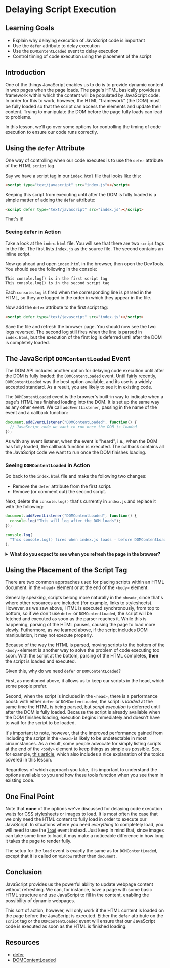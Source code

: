 # Delaying Script Execution

## Learning Goals

- Explain why delaying execution of JavaScript code is important
- Use the `defer` attribute to delay execution
- Use the `DOMContentLoaded` event to delay execution
- Control timing of code execution using the placement of the script

## Introduction

One of the things JavaScript enables us to do is to provide dynamic content in
web pages when the page loads. The page's HTML basically provides a framework
within which the content will be populated by JavaScript code. In order for this
to work, however, the HTML "framework" (the DOM) must be fully loaded so that
the script can access the elements and update their content. Trying to
manipulate the DOM before the page fully loads can lead to problems.

In this lesson, we'll go over some options for controlling the timing of code
execution to ensure our code runs correctly.

## Using the `defer` Attribute

One way of controlling when our code executes is to use the `defer` attribute of
the HTML `script` tag.

Say we have a script tag in our `index.html` file that looks like this:

```html
<script type="text/javascript" src="index.js"></script>
```

Keeping this script from executing until after the DOM is fully loaded is a
simple matter of adding the `defer` attribute:

```html
<script defer type="text/javascript" src="index.js"></script>
```

That's it!

### Seeing `defer` in Action

Take a look at the `index.html` file. You will see that there are two `script`
tags in the file. The first lists `index.js` as the source file. The second
contains an inline script.

Now go ahead and open `index.html` in the browser, then open the DevTools. You
should see the following in the console:

```console
This console.log() is in the first script tag
This console.log() is in the second script tag
```

Each `console.log` is fired when the corresponding line is parsed in the HTML,
so they are logged in the order in which they appear in the file.

Now add the `defer` attribute to the first script tag:

```html
<script defer type="text/javascript" src="index.js"></script>
```

Save the file and refresh the browser page. You should now see the two logs
reversed. The second log still fires when the line is parsed in `index.html`,
but the execution of the first log is deferred until after the DOM is completely
loaded.

## The JavaScript `DOMContentLoaded` Event

The DOM API includes another option for delaying code execution until after the
DOM is fully loaded: the `DOMContentLoaded` event. Until fairly recently,
`DOMContentLoaded` was the best option available, and its use is a widely
accepted standard. As a result, you are likely to see it in existing code.

The `DOMContentLoaded` event is the browser's built-in way to indicate when a
page's HTML has finished loading into the DOM. It is set up the same way as any
other event. We call `addEventListener`, passing in the name of the event and a
callback function:

```js
document.addEventListener("DOMContentLoaded", function() {
  // JavaScript code we want to run once the DOM is loaded
});
```

As with any event listener, when the event is "heard", i.e., when the DOM has
fully loaded, the callback function is executed. The callback contains all the
JavaScript code we want to run once the DOM finishes loading.

### Seeing `DOMContentLoaded` in Action

Go back to the `index.html` file and make the following two changes:

- Remove the `defer` attribute from the first script.
- Remove (or comment out) the second script.

Next, delete the `console.log()` that's currently in `index.js` and replace it
with the following:

```js
document.addEventListener("DOMContentLoaded", function() {
  console.log("This will log after the DOM loads");
});
  
console.log(
  "This console.log() fires when index.js loads - before DOMContentLoaded is triggered"
);
```

<details><summary><b>What do you expect to see when you refresh the page in the browser?</b></summary>
    <ul>
      <li>The second <code>console.log()</code> appears first, and the <code>console.log()</code> inside
the callback function appears second.</li>
    </ul>
</details>

## Using the Placement of the Script Tag

There are two common approaches used for placing scripts within an HTML
document: in the `<head>` element or at the end of the `<body>` element.

Generally speaking, scripts belong more naturally in the `<head>`, since that's
where other resources are included (for example, links to stylesheets). However,
as we saw above, HTML is executed synchronously, from top to bottom, so if we
don't use `defer` or `DOMContentLoaded`, the script will be fetched and executed
as soon as the parser reaches it. While this is happening, parsing of the HTML
pauses, causing the page to load more slowly. Futhermore, as we learned above,
if the script includes DOM manipulation, it may not execute properly.

Because of the way the HTML is parsed, moving scripts to the bottom of the
`<body>` element is another way to solve the problem of code executing too soon.
With the script at the bottom, parsing of the HTML completes, **then** the
script is loaded and executed.

Given this, why do we need `defer` or `DOMContentLoaded`?

First, as mentioned above, it allows us to keep our scripts in the head, which
some people prefer.

Second, when the script is included in the `<head>`, there is a performance
boost: with either `defer` or `DOMContentLoaded`, the script is _loaded_ at the
same time the HTML is being parsed, but _script execution_ is deferred until
after the DOM is fully loaded. Because the script is already available when the
DOM finishes loading, execution begins immediately and doesn't have to wait for
the script to be loaded.

It's important to note, however, that the improved performance gained from
including the script in the `<head>` is likely to be undetectable in most
circumstances. As a result, some people advocate for simply listing scripts at
the end of the `<body>` element to keep things as simple as possible. See, for
example, [this article][running-code], which also includes a nice explanation of
the topics covered in this lesson.

Regardless of which approach you take, it is important to understand the options
available to you and how these tools function when you see them in existing
code.

## One Final Point

Note that **none** of the options we've discussed for delaying code execution
waits for CSS stylesheets or images to load. It is most often the case that we
only need the HTML content to fully load in order to execute our JavaScript. In
situations where you need _everything_ to completely load, you will need to use
the [`load`][load] event instead. Just keep in mind that, since images can take
some time to load, it may make a noticeable difference in how long it takes the
page to render fully.

The setup for the `load` event is exactly the same as for `DOMContentLoaded`,
except that it is called on `Window` rather than `document`.

## Conclusion

JavaScript provides us the powerful ability to update webpage content without
refreshing. We can, for instance, have a page with some basic HTML structure and
use JavaScript to fill in the content, enabling the possibility of dynamic
webpages.

This sort of action, however, will only work if the HTML content is loaded on
the page before the JavaScript is executed. Either the `defer` attribute on the
`script` tag or the `DOMContentLoaded` event will ensure that our JavaScript
code is executed as soon as the HTML is finished loading.

## Resources

- [defer][]
- [DOMContentLoaded](https://developer.mozilla.org/en-US/docs/Web/Events/DOMContentLoaded)

[defer]: https://www.w3schools.com/tags/att_script_defer.asp
[defer-visualization]: https://html.spec.whatwg.org/images/asyncdefer.svg
[running-code]: https://www.kirupa.com/html5/running_your_code_at_the_right_time.htm
[load]: https://developer.mozilla.org/en-US/docs/Web/API/Window/load_event
